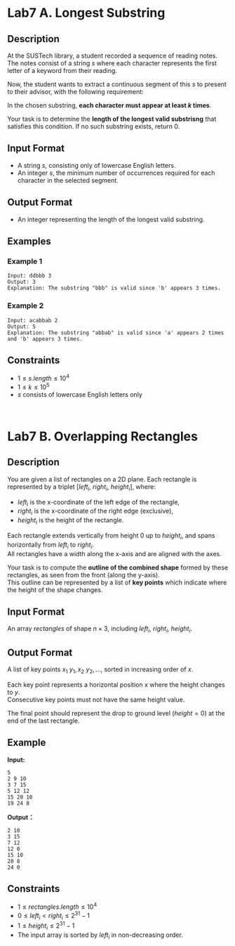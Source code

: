# Lab7 A. Longest Substring

## Description

At the SUSTech library, a student recorded a sequence of reading notes. The notes consist of a string $s$ where each character represents the first letter of a keyword from their reading.

Now, the student wants to extract a continuous segment of this $s$ to present to their advisor, with the following requirement:

In the chosen substring, **each character must appear at least $k$ times**.

Your task is to determine the **length of the longest valid substrisng** that satisfies this condition. If no such substring exists, return 0.

## Input Format

* A string $s$, consisting only of lowercase English letters.
* An integer $s$, the minimum number of occurrences required for each character in the selected segment.


## Output Format

* An integer representing the length of the longest valid substring.


## Examples

### Example 1

```
Input: ddbbb 3
Output: 3
Explanation: The substring "bbb" is valid since 'b' appears 3 times.
```

### Example 2

```
Input: acabbab 2
Output: 5
Explanation: The substring "abbab" is valid since 'a' appears 2 times and 'b' appears 3 times.
```


## Constraints

* $1 \leq s.length \leq 10^4$
* $1 \leq k \leq 10^5$
* $s$ consists of lowercase English letters only

<br>

# Lab7 B. Overlapping Rectangles

## Description

You are given a list of rectangles on a 2D plane. Each rectangle is represented by a triplet $[left_i, \ right_i, \ height_i]$, where:

* $left_i$ is the x-coordinate of the left edge of the rectangle,
* $right_i$ is the x-coordinate of the right edge (exclusive),
* $height_i$ is the height of the rectangle.

Each rectangle extends vertically from height $0$ up to $height_i$, and spans horizontally from $left_i$ to $right_i$.\
All rectangles have a width along the x-axis and are aligned with the axes.

Your task is to compute the **outline of the combined shape** formed by these rectangles, as seen from the front (along the y-axis).\
This outline can be represented by a list of **key points** which indicate where the height of the shape changes.


## Input Format

An array $rectangles$ of shape $n \times 3$, including $left_i, \ right_i, \ height_i$.


## Output Format

A list of key points $x_1 \ y_1, x_2 \ y_2, ...$, sorted in increasing order of $x$.

Each key point represents a horizontal position $x$ where the height changes to $y$.\
Consecutive key points must not have the same height value.

The final point should represent the drop to ground level ($height = 0$) at the end of the last rectangle.


## Example

**Input:**

```
5
2 9 10
3 7 15
5 12 12
15 20 10
19 24 8
```

**Output：**

```
2 10
3 15
7 12
12 0
15 10
20 8
24 0
```

## Constraints

* $1 \leq rectangles.length \leq 10^4$
* $0 \leq left_i < right_i \leq 2^{31} - 1$
* $1 \leq height_i \leq 2^{31} - 1$
* The input array is sorted by $left_i$ in non-decreasing order.
